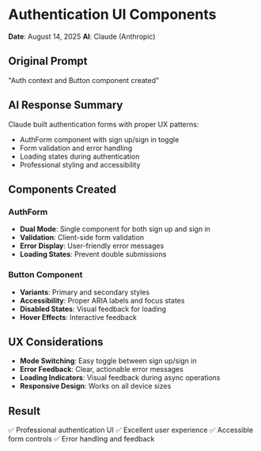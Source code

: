 # Authentication UI Components

**Date**: August 14, 2025
**AI**: Claude (Anthropic)

## Original Prompt
"Auth context and Button component created"

## AI Response Summary
Claude built authentication forms with proper UX patterns:
- AuthForm component with sign up/sign in toggle
- Form validation and error handling
- Loading states during authentication
- Professional styling and accessibility

## Components Created

### AuthForm
- **Dual Mode**: Single component for both sign up and sign in
- **Validation**: Client-side form validation
- **Error Display**: User-friendly error messages
- **Loading States**: Prevent double submissions

### Button Component
- **Variants**: Primary and secondary styles
- **Accessibility**: Proper ARIA labels and focus states
- **Disabled States**: Visual feedback for loading
- **Hover Effects**: Interactive feedback

## UX Considerations
- **Mode Switching**: Easy toggle between sign up/sign in
- **Error Feedback**: Clear, actionable error messages
- **Loading Indicators**: Visual feedback during async operations
- **Responsive Design**: Works on all device sizes

## Result
✅ Professional authentication UI
✅ Excellent user experience
✅ Accessible form controls
✅ Error handling and feedback